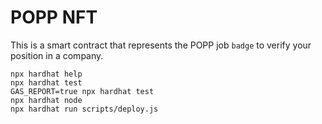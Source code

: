 # POPP NFT

This is a smart contract that represents the POPP job `badge` to verify your position in a company.

```shell
npx hardhat help
npx hardhat test
GAS_REPORT=true npx hardhat test
npx hardhat node
npx hardhat run scripts/deploy.js
```
